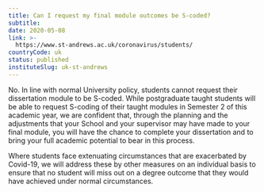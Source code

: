 ```yaml
---
title: Can I request my final module outcomes be S-coded?
subtitle: 
date: 2020-05-08
link: >-
  https://www.st-andrews.ac.uk/coronavirus/students/
countryCode: uk
status: published
instituteSlug: uk-st-andrews
---
```

No. In line with normal University policy, students cannot request their dissertation module to be S-coded. While postgraduate taught students will be able to request S-coding of their taught modules in Semester 2 of this academic year, we are confident that, through the planning and the adjustments that your School and your supervisor may have made to your final module, you will have the chance to complete your dissertation and to bring your full academic potential to bear in this process.

Where students face extenuating circumstances that are exacerbated by Covid-19, we will address these by other measures on an individual basis to ensure that no student will miss out on a degree outcome that they would have achieved under normal circumstances.
